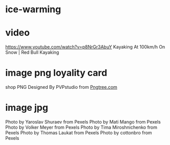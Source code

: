 # ice-warming
# video
https://www.youtube.com/watch?v=p8NrGr3AbuY
Kayaking At 100km/h On Snow | Red Bull Kayaking
# image png loyality card
shop PNG Designed By PVPstudio from <a href="https://pngtree.com/">Pngtree.com</a>
# image jpg
Photo by Yaroslav Shuraev from Pexels
Photo by Mati Mango from Pexels
Photo by Volker Meyer from Pexels
Photo by Tima Miroshnichenko from Pexels
Photo by Thomas Laukat from Pexels
Photo by cottonbro from Pexels
